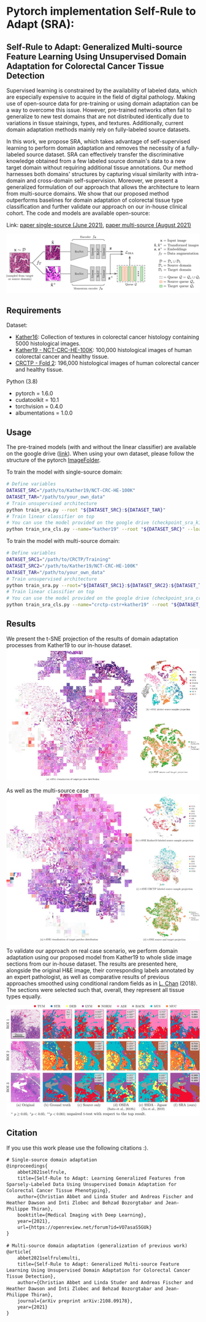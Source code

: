 # Pytorch implementation Self-Rule to Adapt (SRA):
## Self-Rule to Adapt: Generalized Multi-source Feature Learning Using Unsupervised Domain Adaptation for Colorectal Cancer Tissue Detection

Supervised learning is constrained by the availability of labeled data, which are especially expensive to acquire in 
the field of digital pathology. Making use of open-source data for pre-training or using domain adaptation can be a 
way to overcome this issue. However, pre-trained networks often fail to generalize to new test domains that are not 
distributed identically due to variations in tissue stainings, types, and textures. Additionally, current domain 
adaptation methods mainly rely on fully-labeled source datasets.

In this work, we propose SRA, which takes advantage of self-supervised learning to perform domain adaptation and 
removes the necessity of a fully-labeled source dataset. SRA can effectively transfer the discriminative knowledge 
obtained from a few labeled source domain's data to a new target domain without requiring additional tissue annotations. 
Our method harnesses both domains' structures by capturing visual similarity with intra-domain and cross-domain 
self-supervision. Moreover, we present a generalized formulation of our approach that allows the architecture to learn 
from multi-source domains. We show that our proposed method outperforms baselines for domain adaptation of colorectal 
tissue type classification and further validate our approach on our in-house clinical cohort. The code and models are 
available open-source:

Link: [paper single-source (June 2021)](https://openreview.net/forum?id=VO7asaS5GUk), 
[paper multi-source (August 2021)](https://arxiv.org/abs/2108.09178)

![Segmentation result](figs/pipeline.jpeg)

## Requirements
 
Dataset:
* [Kather16](https://zenodo.org/record/53169): Collection of textures in colorectal cancer 
histology containing 5000 histological images.
* [Kather19 - NCT-CRC-HE-100K](https://zenodo.org/record/1214456): 100,000 histological images of human colorectal cancer 
and healthy tissue.
* [CRCTP - Fold 2](https://warwick.ac.uk/fac/cross_fac/tia/data/crc-tp): 196,000 histological images of human colorectal cancer 
and healthy tissue.

Python (3.8)
* pytorch = 1.6.0
* cudatoolkit = 10.1
* torchvision = 0.4.0 
* albumentations = 1.0.0


## Usage
The pre-trained models (with and without the linear classifier) are available on the google
drive ([link](https://drive.google.com/drive/folders/1_4qa2JJPqMvEq6FgoTnmzkvPVgzQWma7?usp=sharing)). When using your 
own dataset, please follow the structure of the pytorch [ImageFolder](https://pytorch.org/vision/stable/datasets.html#torchvision.datasets.ImageFolder).

To train the model with single-source domain:
```bash
# Define variables
DATASET_SRC="/path/to/Kather19/NCT-CRC-HE-100K"
DATASET_TAR="/path/to/your_own_data"
# Train unsupervised architecture
python train_sra.py --root "${DATASET_SRC}:${DATASET_TAR}"
# Train linear classifier on top
# You can use the model provided on the google drive (checkpoint_sra_k19_inhouse.pth)
python train_sra_cls.py --name="kather19" --root "${DATASET_SRC}" --loadpath=/path/to/pretrained/model.pth
```

To train the model with multi-source domain:
```bash
# Define variables
DATASET_SRC1="/path/to/CRCTP/Training"
DATASET_SRC2="/path/to/Kather19/NCT-CRC-HE-100K"
DATASET_TAR="/path/to/your_own_data"
# Train unsupervised architecture
python train_sra.py --root="${DATASET_SRC1}:${DATASET_SRC2}:${DATASET_TAR}"
# Train linear classifier on top
# You can use the model provided on the google drive (checkpoint_sra_crctp_k19_inhouse.pth)
python train_sra_cls.py --name="crctp-cstr+kather19" --root "${DATASET_SRC1}:${DATASET_SRC2}" --loadpath=/path/to/pretrained/model.pth
```

## Results

We present the t-SNE projection of the results of domain adaptation processes from Kather19 
to our in-house dataset.
![Kather19 to inhouse](figs/k19_inhouse_tsne.jpeg)

As well as the multi-source case
![CRCTP_Kather19 to inhouse](figs/crctp_k19_inhouse_tsne.jpeg)


To validate our approach on real case scenario, we perform domain adaptation using our 
proposed model from Kather19 to whole slide image 
sections from our in-house dataset. The results are presented here, alongside the original 
H&E image, their corresponding labels annotated by an expert pathologist, as well as 
comparative results of previous approaches smoothed using conditional random fields as 
in [L. Chan](https://github.com/lyndonchan/hsn_v1) (2018). The sections were selected such that, 
overall, they represent all tissue types equally.

![Segmentation result](figs/roi_wsi.jpeg)

## Citation

If you use this work please use the following citations :).

```text
# Single-source domain adaptation
@inproceedings{
    abbet2021selfrule,
    title={Self-Rule to Adapt: Learning Generalized Features from Sparsely-Labeled Data Using Unsupervised Domain Adaptation for Colorectal Cancer Tissue Phenotyping},
    author={Christian Abbet and Linda Studer and Andreas Fischer and Heather Dawson and Inti Zlobec and Behzad Bozorgtabar and Jean-Philippe Thiran},
    booktitle={Medical Imaging with Deep Learning},
    year={2021},
    url={https://openreview.net/forum?id=VO7asaS5GUk}
}

# Multi-source domain adaptation (generalization of previous work)
@article{
    abbet2021selfrulemulti,
    title={Self-Rule to Adapt: Generalized Multi-source Feature Learning Using Unsupervised Domain Adaptation for Colorectal Cancer Tissue Detection},
    author={Christian Abbet and Linda Studer and Andreas Fischer and Heather Dawson and Inti Zlobec and Behzad Bozorgtabar and Jean-Philippe Thiran},
    journal={arXiv preprint arXiv:2108.09178},
    year={2021}
}
```

